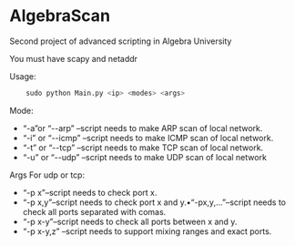 # AlgebraScan
Second project of advanced scripting in Algebra University

You must have scapy and netaddr

Usage: 
```py 
    sudo python Main.py <ip> <modes> <args>
```


Mode:
<ul>
    <li>“-a”or “--arp” –script needs to make ARP scan of local network.</li>
    <li>“-i” or “--icmp” –script needs to make ICMP scan of local network.</li>
    <li>“-t” or “--tcp” –script needs to make TCP scan of local network.</li>
    <li>“-u” or “--udp” –script needs to make UDP scan of local network</li>
</ul>

Args For udp or tcp:

<ul>
    <li>“-p x”–script needs to check port x.</li>
    <li>“-p x,y”–script needs to check port x and y.•“-px,y,...”–script needs to check all ports separated with comas.</li>
    <li>“-p x-y”–script needs to check all ports between x and y.</li>
    <li>“-p x-y,z” –script needs to support mixing ranges and exact ports.</li>
</ul>